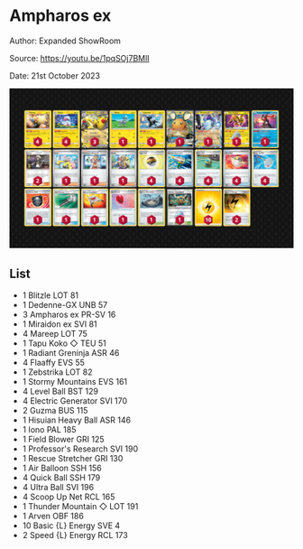 # Ampharos ex

Author: Expanded ShowRoom

Source: <https://youtu.be/1pqSOj7BMlI>

Date: 21st October 2023

![decklist](../../images/MEW/Ampharos%20ex/1-%20Ampharos%20ex.png)

## List

* 1 Blitzle LOT 81
* 1 Dedenne-GX UNB 57
* 3 Ampharos ex PR-SV 16
* 1 Miraidon ex SVI 81
* 4 Mareep LOT 75
* 1 Tapu Koko ◇ TEU 51
* 1 Radiant Greninja ASR 46
* 4 Flaaffy EVS 55
* 1 Zebstrika LOT 82
* 1 Stormy Mountains EVS 161
* 4 Level Ball BST 129
* 4 Electric Generator SVI 170
* 2 Guzma BUS 115
* 1 Hisuian Heavy Ball ASR 146
* 1 Iono PAL 185
* 1 Field Blower GRI 125
* 1 Professor's Research SVI 190
* 1 Rescue Stretcher GRI 130
* 1 Air Balloon SSH 156
* 4 Quick Ball SSH 179
* 4 Ultra Ball SVI 196
* 4 Scoop Up Net RCL 165
* 1 Thunder Mountain ◇ LOT 191
* 1 Arven OBF 186
* 10 Basic {L} Energy SVE 4
* 2 Speed {L} Energy RCL 173
